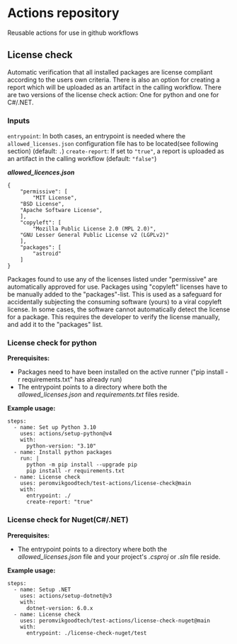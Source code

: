 
# Actions repository
Reusable actions for use in github workflows

## License check
Automatic verification that all installed packages are license compliant according to the users own criteria.
There is also an option for creating a report which will be uploaded as an artifact in the calling workflow.
There are two versions of the license check action: One for python and one for C#/.NET.

### Inputs
`entrypoint`: In both cases, an entrypoint is needed where the `allowed_licenses.json` configuration file has to be located(see following section) (default: `.`)
`create-report`: If set to `"true"`, a report is uploaded as an artifact in the calling workflow (default: `"false"`)

**_allowed_licences.json_**
```
{
    "permissive": [
        "MIT License",
	"BSD License",
	"Apache Software License",
    ],
    "copyleft": [
        "Mozilla Public License 2.0 (MPL 2.0)",
	"GNU Lesser General Public License v2 (LGPLv2)"
    ],
    "packages": [
    	"astroid"
    ]
}
```
Packages found to use any of the licenses listed under "permissive" are automatically approved for use.
Packages using "copyleft" licenses have to be manually added to the "packages"-list. This is used as a safeguard for accidentally subjecting the consuming software (yours) to a viral copyleft license.
In some cases, the software cannot automatically detect the license for a package. This requires the developer to verify the license manually, and add it to the "packages" list.

### License check for python
**Prerequisites:**
* Packages need to have been installed on the active runner ("pip install -r requirements.txt" has already run)
* The entrypoint points to a directory where both the _allowed_licenses.json_ and  _requirements.txt_ files reside.

**Example usage:** 
```
steps:
  - name: Set up Python 3.10
    uses: actions/setup-python@v4
    with:
      python-version: "3.10"
  - name: Install python packages
    run: |
      python -m pip install --upgrade pip
      pip install -r requirements.txt
  - name: License check
    uses: peromvikgoodtech/test-actions/license-check@main
    with:
      entrypoint: ./
      create-report: "true"
```
### License check for Nuget(C#/.NET)
**Prerequisites:**
* The entrypoint points to a directory where both the _allowed_licenses.json_ file and your project's _.csproj_ or _.sln_ file reside.

**Example usage:**
```
steps:
  - name: Setup .NET
    uses: actions/setup-dotnet@v3
    with:
      dotnet-version: 6.0.x
  - name: License check
    uses: peromvikgoodtech/test-actions/license-check-nuget@main
    with:
      entrypoint: ./license-check-nuget/test
```
